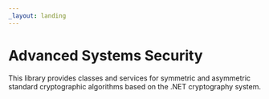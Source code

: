 ```yaml
---
_layout: landing
---
```


# Advanced Systems Security

This library provides classes and services for symmetric and asymmetric standard
cryptographic algorithms based on the .NET cryptography system.
